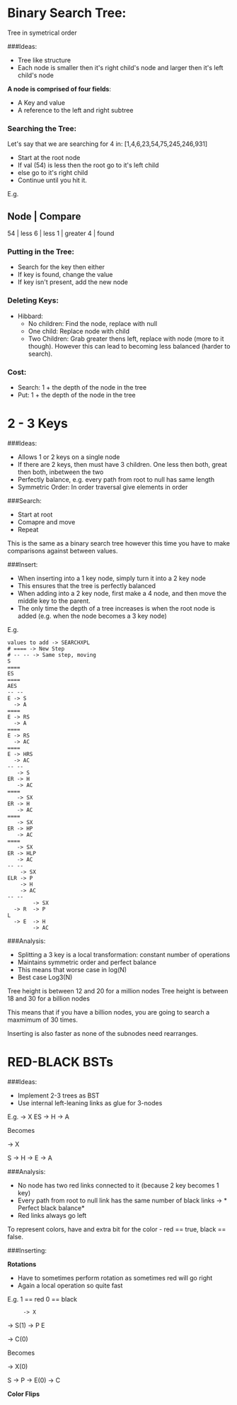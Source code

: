 # Binary Search Tree:

Tree in symetrical order

###Ideas:
* Tree like structure
* Each node is smaller then it's right child's node and larger then it's left child's node

**A node is comprised of four fields**:
* A Key and value
* A reference to the left and right subtree

### Searching the Tree:
Let's say that we are searching for 4 in:
[1,4,6,23,54,75,245,246,931]

* Start at the root node
* If val (54) is less then the root go to it's left child
* else go to it's right child
* Continue until you hit it.

E.g.

Node | Compare
--------------
54   | less
6    | less
1    | greater
4    | found

### Putting in the Tree:
* Search for the key then either
* If key is found, change the value
* If key isn't present, add the new node

### Deleting Keys:
* Hibbard: 
  * No children: Find the node, replace with null
  * One child: Replace node with child
  * Two Children: Grab greater thens left, replace with node (more to it though). However this can lead to becoming less balanced (harder to search).


### Cost:
* Search: 1 + the depth of the node in the tree
* Put: 1 + the depth of the node in the tree


# 2 - 3 Keys

###Ideas:
* Allows 1 or 2 keys on a single node
* If there are 2 keys, then must have 3 children. One less then both, great then both, inbetween the two
* Perfectly balance, e.g. every path from root to null has same length
* Symmetric Order: In order traversal give elements in order

###Search:
* Start at root
* Comapre and move
* Repeat 

This is the same as a binary search tree however this time you have to make comparisons against between values.

###Insert:
* When inserting into a 1 key node, simply turn it into a 2 key node
* This ensures that the tree is perfectly balanced
* When adding into a 2 key node, first make a 4 node, and then move the middle key to the parent.
* The only time the depth of a tree increases is when the root node is added (e.g. when the node becomes a 3 key node)

E.g.

```
values to add -> SEARCHXPL
# ==== -> New Step
# -- -- -> Same step, moving
S
====
ES
====
AES
-- --
E -> S
  -> A
====
E -> RS
  -> A
====
E -> RS
  -> AC
====
E -> HRS
  -> AC
-- --
   -> S
ER -> H
   -> AC
====
   -> SX
ER -> H
   -> AC
====
   -> SX
ER -> HP
   -> AC
====
   -> SX
ER -> HLP
   -> AC
-- --
    -> SX
ELR -> P
    -> H
    -> AC
-- --
        -> SX
  -> R  -> P
L
  -> E  -> H
        -> AC
```

###Analysis:
* Splitting a 3 key is a local transformation: constant number of operations
* Maintains symmetric order and perfect balance
* This means that worse case in log(N)
* Best case Log3(N)

Tree height is between 12 and 20 for a million nodes
Tree height is between 18 and 30 for a billion nodes

This means that if you have a billion nodes, you are going to search a maxmimum of 30 times.

Inserting is also faster as none of the subnodes need rearranges.

# RED-BLACK BSTs

###Ideas:
* Implement 2-3 trees as BST
* Use internal left-leaning links as glue for 3-nodes

E.g.
   -> X
ES -> H
   -> A

Becomes

  -> X

S
       -> H
  -> E
       -> A

###Analysis:
* No node has two red links connected to it (because 2 key becomes 1 key)
* Every path from root to null link has the same number of black links -> * Perfect black balance*
* Red links always go left

To represent colors, have and extra bit for the color - red == true, black == false.

###Inserting:

**Rotations**
* Have to sometimes perform rotation as sometimes red will go right
* Again a local operation so quite fast

E.g. 1 == red 0 == black

         -> X
  -> S(1)
         -> P
E

  -> C(0)

Becomes

  -> X(0)

S
         -> P
  -> E(0)
         -> C

**Color Flips**
